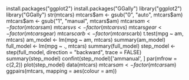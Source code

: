 install.packages("ggplot2")
install.packages("GGally") library("ggplot2")
library("GGally") str(mtcars) mtcars$am <- gsub("0", "auto", mtcars$am) mtcars$am <- gsub("1", "manual", mtcars$am) mtcars$am <- factor(mtcars$am) mtcars$vs <- factor(mtcars$vs) mtcars$gear <- factor(mtcars$gear) mtcars$carb <- factor(mtcars$carb) t.test(mpg ~ am, mtcars) am_model <- lm(mpg ~ am, mtcars) summary(am_model) full_model <- lm(mpg ~ ., mtcars) summary(full_model) step_model <- step(full_model, direction = "backward", trace = FALSE) summary(step_model) confint(step_model)['ammanual', ] par(mfrow = c(2,2)) plot(step_model) data(mtcars) mtcars$am <- factor(mtcars$am) ggpairs(mtcars, mapping = aes(colour = am))
